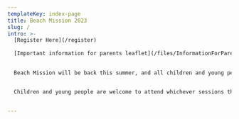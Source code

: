 ```yaml
---
templateKey: index-page
title: Beach Mission 2023
slug: /
intro: >-
  [Register Here](/register)  
  
  [Important information for parents leaflet](/files/InformationForParents2023.pdf)  
  

  Beach Mission will be back this summer, and all children and young people will be welcome to join in. There will be activities every weekday for 0-17 year olds in six different age groups. Everyone is welcome, and activities are free (apart from a contribution for the outing). Activities include games, crafts, competitions, an outing, and interactive Bible based activities appropriate for each age group.


  Children and young people are welcome to attend whichever sessions they wish. Check out our age groups and session times here:


---
```

